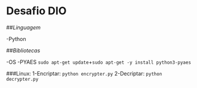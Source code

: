 # Desafio DIO

##_Linguagem_

-Python

##_Bibliotecas_

-OS
-PYAES `sudo apt-get update`+`sudo apt-get -y install python3-pyaes`

###Linux:
1-Encriptar: `python encrypter.py`
2-Decriptar: `python decrypter.py`
